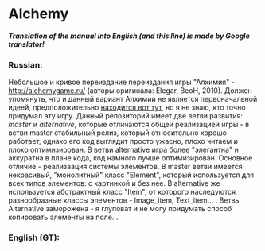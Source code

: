 # Alchemy
***Translation of the manual into English (and this line) is made by Google translator!***
### Russian:
Небольшое и кривое переиздание переиздания игры "Алхимия" - http://alchemygame.ru/ (авторы оригинала: Elegar, BeoH, 2010). Должен упомянуть, что и данный вариант Алхимии не является первоначальной идеей, предположительно [находится вот тут](http://homepages.bicos.de/steinruecken/alchemy/ "alchemy"), но я не знаю, кто точно придумал эту игру.
Данный репозиторий имеет две ветви развития: *master* и *alternative*, которые отличаются общей реализацией игры - в ветви master стабильный релиз, который относительно хорошо работает, однако его код выглядит просто ужасно, плохо читаем и плохо оптимизирован. В ветви alternative игра более "элегантна" и аккуратна в плане кода, код намного лучше оптимизирован. Основное отличие - реализаация системы элементов. В master ветви имеется некрасивый, "монолитный" класс "Element", который используется для всех типов элементов: с картинкой и без нее. В alternative же используется абстрактный класс "Item", от которого наследуются разнообразные классы элементов - Image_item, Text_item... . Ветвь Alternative заморожена - я глуповат и не могу придумать способ копировать элементы на поле...
### English (GT):
